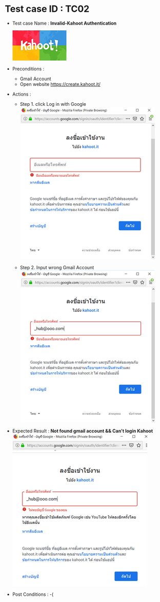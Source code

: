 # Test case ID : TC02
* Test case Name : **Invalid-Kahoot Authentication**

     ![Kahoot](kahoot.jpg)

* Preconditions : 
  * Gmail Account
  * Open website https://create.kahoot.it/ 
  
* Actions : 
  * Step 1. click Log in with Google
  ![Kahoot](TC02_Kahoot02.png)
  
  * Step 2. Input wrong Gmail Account
  ![Kahoot](TC02_Kahoot03.png)
  
* Expected Result : **Not found gmail account && Can't login Kahoot**
  ![Kahoot](TC02_Kahoot04.png)
  
* Post Conditions : -(
  
